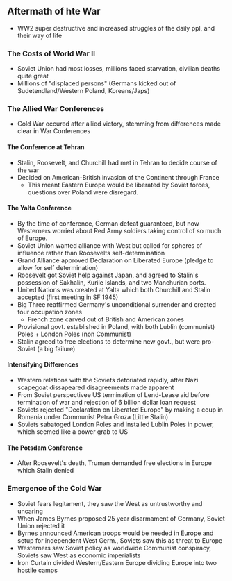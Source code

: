 ## Aftermath of hte War
- WW2 super destructive and increased struggles of the daily ppl, and their way of life
### The Costs of World War II
- Soviet Union had most losses, millions faced starvation, civilian deaths quite great
- Millions of "displaced persons" (Germans kicked out of Sudetendland/Western Poland, Koreans/Japs)
### The Allied War Conferences
- Cold War occured after allied victory, stemming from differences made clear in War Conferences
#### The Conference at Tehran
- Stalin, Roosevelt, and Churchill had met in Tehran to decide course of the war
- Decided on American-British invasion of the Continent through France
    - This meant Eastern Europe would be liberated by Soviet forces, questions over Poland were disregard.
#### The Yalta Conference
- By the time of conference, German defeat guaranteed, but now Westerners worried about Red Army soldiers taking control of so much of Europe.
- Soviet Union wanted alliance with West but called for spheres of influence rather than Roosevelts self-determination
- Grand Alliance approved Declaration on Liberated Europe (pledge to allow for self determination)
- Roosevelt got Soviet help against Japan, and agreed to Stalin's possession of Sakhalin, Kurile Islands, and two Manchurian ports.
- United Nations was created at Yalta which both Churchill and Stalin accepted (first meeting in SF 1945)
- Big Three reaffirmed Germany's unconditional surrender and created four occupation zones
    - French zone carved out of British and American zones
- Provisional govt. established in Poland, with both Lublin (communist) Poles + London Poles (non Communist)
- Stalin agreed to free elections to determine new govt., but were pro-Soviet (a big failure)
#### Intensifying Differences
- Western relations with the Soviets detoriated rapidly, after Nazi scapegoat dissapeared disagreements made apparent
- From Soviet perspectivee US termination of Lend-Lease aid before termination of war and rejection of 6 billion dollar loan request
- Soviets rejected "Declaration on Liberated Europe" by making a coup in Romania under Communist Petra Groza (Little Stalin)
- Soviets sabatoged London Poles and installed Lublin Poles in power, which seemed like a power grab to US
#### The Potsdam Conference
- After Roosevelt's death, Truman demanded free elections in Europe which Stalin denied
### Emergence of the Cold War
- Soviet fears legitament, they saw the West as untrustworthy and uncaring
- When James Byrnes proposed 25 year disarmament of Germany, Soviet Union rejected it
- Byrnes announced American troops would be needed in Europe and setup for independent West Germ., Soviets saw this as threat to Europe
- Westerners saw Soviet policy as worldwide Communist conspiracy, Soviets saw West as economic imperialists
- Iron Curtain divided Western/Eastern Europe dividing Europe into two hostile camps
